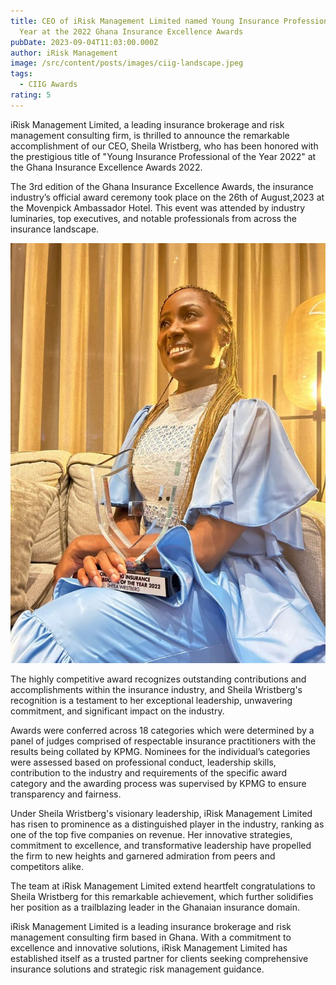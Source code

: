 ```yaml
---
title: CEO of iRisk Management Limited named Young Insurance Professional of the
  Year at the 2022 Ghana Insurance Excellence Awards
pubDate: 2023-09-04T11:03:00.000Z
author: iRisk Management
image: /src/content/posts/images/ciig-landscape.jpeg
tags:
  - CIIG Awards
rating: 5
---
```

iRisk Management Limited, a leading insurance brokerage and risk management consulting firm, is thrilled to announce the remarkable accomplishment of our CEO, Sheila Wristberg, who has been honored with the prestigious title of "Young Insurance Professional of the Year 2022" at the Ghana Insurance Excellence Awards 2022.

The 3rd edition of the Ghana Insurance Excellence Awards, the insurance industry’s official award ceremony took place on the 26th of August,2023 at the Movenpick Ambassador Hotel. This event was attended by industry luminaries, top executives, and notable professionals from across the insurance landscape. 

![](/src/content/posts/images/ciig2.jpg "Sheila Wristberg")



The highly competitive award recognizes outstanding contributions and accomplishments within the insurance industry, and Sheila Wristberg's recognition is a testament to her exceptional leadership, unwavering commitment, and significant impact on the industry.



Awards were conferred across 18 categories which were determined by a panel of judges comprised of respectable insurance practitioners with the results being collated by KPMG. Nominees for the individual’s categories were assessed based on professional conduct, leadership skills, contribution to the industry and requirements of the specific award category and the awarding process was supervised by KPMG to ensure transparency and fairness.



Under Sheila Wristberg's visionary leadership, iRisk Management Limited has risen to prominence as a distinguished player in the industry, ranking as one of the top five companies on revenue. Her innovative strategies, commitment to excellence, and transformative leadership have propelled the firm to new heights and garnered admiration from peers and competitors alike.

The team at iRisk Management Limited extend heartfelt congratulations to Sheila Wristberg for this remarkable achievement, which further solidifies her position as a trailblazing leader in the Ghanaian insurance domain.

iRisk Management Limited is a leading insurance brokerage and risk management consulting firm based in Ghana. With a commitment to excellence and innovative solutions, iRisk Management Limited has established itself as a trusted partner for clients seeking comprehensive insurance solutions and strategic risk management guidance.
